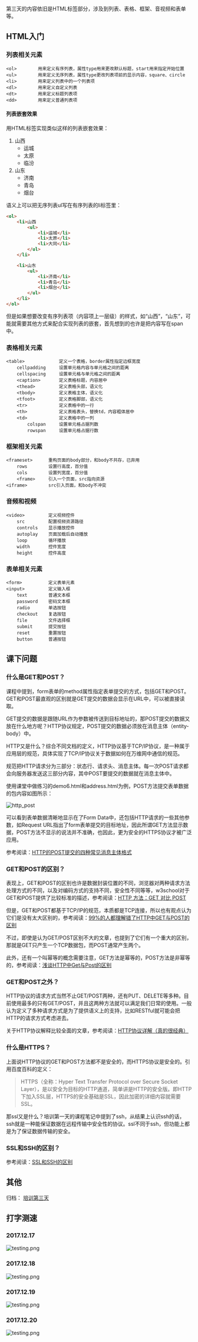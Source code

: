
第三天的内容依旧是HTML标签部分，涉及到列表、表格、框架、音视频和表单等。

## HTML入门

### 列表相关元素

```
<ol>        用来定义有序列表，属性type用来更改默认标题，start用来指定开始位置
<ul>        用来定义无序列表，属性type更改列表项前的显示内容，square、circle
<li>        用来定义列表中的一个列表项
<dl>        用来定义自定义列表
<dt>        用来定义标题列表项
<dd>        用来定义普通列表项
```

#### 列表嵌套效果

用HTML标签实现类似这样的列表嵌套效果：

1. 山西
    - 运城
    - 太原
    - 临汾
2. 山东
    - 济南
    - 青岛
    - 烟台

语义上可以把无序列表ul写在有序列表的li标签里：

```html
<ol>
    <li>山西
        <ul>
            <li>运城</li>
            <li>太原</li>
            <li>大同</li>
        </ul>
    </li>

    <li>山东
        <ul>
            <li>济南</li>
            <li>青岛</li>
            <li>烟台</li>
        </ul>
    </li>
</ol>
```

但是如果想要改变有序列表项（内容项上一层级）的样式，如“山西”，“山东”，可能就需要其他方式来配合实现列表的嵌套，首先想到的也许是把内容写在span中。

### 表格相关元素

```
<table>             定义一个表格，border属性指定边框宽度
    cellpadding     设置单元格内容与单元格之间的距离
    cellspacing     设置单元格与单元格之间的距离
    <caption>       定义表格标题，内容居中
    <thead>         定义表格头部，语义化
    <tbody>         定义表格主体，语义化
    <tfoot>         定义表格脚部，语义化
    <tr>            定义表格中的一行
    <th>            定义表格表头，替换td，内容粗体居中
    <td>            定义表格中的一列
        colspan     设置单元格占据列数
        rowspan     设置单元格占据行数
```

### 框架相关元素

```
<frameset>      重构页面的body部分，和body不共存，已弃用
    rows        设置行高度，百分值
    cols        设置列宽度，百分值
    <frame>     引入一个页面，src指向资源
<iframe>        src引入页面，和body不冲突
```

### 音频和视频

```
<video>         定义视频控件
    src         配置视频资源路径
    controls    显示播放控件
    autoplay    页面加载后自动播放
    loop        循环播放
    width       控件宽度
    height      控件高度
```

### 表单相关元素

```
<form>          定义表单元素
<input>         定义输入框
    text        普通文本框
    password    密码文本框
    radio       单选按钮
    checkout    复选按钮
    file        文件选择框
    submit      提交按钮
    reset       重置按钮
    button      普通按钮
```

## 课下问题

### 什么是GET和POST？

课程中提到，form表单的method属性指定表单提交的方式，包括GET和POST。GET和POST最直观的区别就是GET提交的数据会显示在URL中，可以被直接读取。

GET提交的数据是跟随URL作为参数被传送到目标地址的，那POST提交的数据又放在什么地方呢？HTTP协议规定，POST提交的数据必须放在消息主体（entity-body）中。

HTTP又是什么？综合不同文档的定义，HTTP协议基于TCP/IP协议，是一种属于应用层的规范，具体实现了TCP/IP协议关于数据如何在万维网中通信的规范。

规范把HTTP请求分为三部分：状态行、请求头、消息主体。每一次POST请求都会向服务器发送这三部分内容，其中POST要提交的数据就在消息主体中。

使用课堂中做练习的demo6.html和address.html为例，POST方法提交表单数据的包内容如图所示：

![http_post](./images/http_post.png)

可以看到表单数据清晰地显示在了Form Data中，还包括HTTP请求的一些其他参数，如Request URL指出了form表单提交的目标地址，因此所谓GET方法显示数据，POST方法不显示的说法并不准确，也因此，更为安全的HTTPS协议才被广泛应用。

参考阅读：[HTTP的POST提交的四种常见消息主体格式](http://blog.csdn.net/zhongzh86/article/details/51354920)

### GET和POST的区别？

表现上，GET和POST的区别也许是数据封装位置的不同，浏览器对两种请求方法处理方式的不同，以及对编码方式的支持不同，安全性不同等等，w3school对于GET和POST提供了比较标准的描述，参考阅读：[HTTP 方法：GET 对比 POST](http://www.w3school.com.cn/tags/html_ref_httpmethods.asp)

但是，GET和POST都基于TCP/IP的规范，本质都是TCP连接，所以也有观点认为它们是没有太大区别的，参考阅读：[99%的人都理解错了HTTP中GET与POST的区别](http://mp.weixin.qq.com/s?__biz=MzI3NzIzMzg3Mw==&mid=100000054&idx=1&sn=71f6c214f3833d9ca20b9f7dcd9d33e4#rd)

不过，即使是认为GET/POST区别不大的文章，也提到了它们有一个重大的区别，那就是GET只产生一个TCP数据包，而POST通常产生两个。

此外，还有一个叫幂等的概念需要注意，GET方法是幂等的，POST方法是非幂等的，参考阅读：[浅谈HTTP中Get与Post的区别](http://www.cnblogs.com/hyddd/archive/2009/03/31/1426026.html)

### GET和POST之外？

HTTP协议的请求方式当然不止GET/POST两种，还有PUT、DELETE等多种。目前使用最多的只有GET/POST，并且这两种方法就可以满足我们日常的使用。一般认为定义了多种请求方式是为了提供语义上的支持，比如RESTful就可能会把HTTP的请求方式考虑进去。

关于HTTP协议解释比较全面的文章，参考阅读：[HTTP协议详解（真的很经典）](http://www.cnblogs.com/li0803/archive/2008/11/03/1324746.html)

### 什么是HTTPS？

上面说HTTP协议的GET和POST方法都不是安全的，而HTTPS协议是安全的。引用百度百科的定义：

> HTTPS（全称：Hyper Text Transfer Protocol over Secure Socket Layer），是以安全为目标的HTTP通道，简单讲是HTTP的安全版。即HTTP下加入SSL层，HTTPS的安全基础是SSL，因此加密的详细内容就需要SSL。

那ssl又是什么？培训第一天的课程笔记中提到了ssh，从结果上认识ssh的话，ssh就是一种能保证数据在远程传输中安全性的协议。ssl不同于ssh，但功能上都是为了保证数据传输的安全。

### SSL和SSH的区别？

参考阅读：[SSL和SSH的区别](http://blog.csdn.net/simanstar/article/details/40592057)

## 其他

归档： [培训第三天](http://blog.smallyu.net/2017/12/17/%E5%9F%B9%E8%AE%AD%E7%AC%AC%E4%B8%89%E5%A4%A9/)

## 打字测速

### 2017.12.17

![testing.png](./images/testing.png)

### 2017.12.18

![testing.png](./images/testing2.png)

### 2017.12.19

![testing.png](./images/testing3.png)

### 2017.12.20

![testing.png](./images/testing4.png)